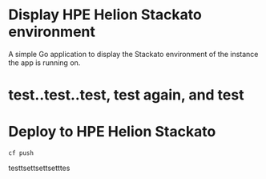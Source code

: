 # Display HPE Helion Stackato environment

A simple Go application to display the Stackato environment of the
instance the app is running on. 

# test..test..test, test again, and test

# Deploy to HPE Helion Stackato

    cf push

testtsettsettsetttes
